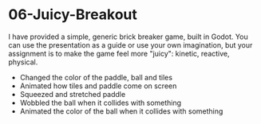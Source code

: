 # 06-Juicy-Breakout

I have provided a simple, generic brick breaker game, built in Godot. You can use the presentation as a guide or use your own imagination, but your assignment is to make the game feel more "juicy": kinetic, reactive, physical.

- Changed the color of the paddle, ball and tiles
- Animated how tiles and paddle come on screen
- Squeezed and stretched paddle
- Wobbled the ball when it collides with something
- Animated the color of the ball when it collides with something
